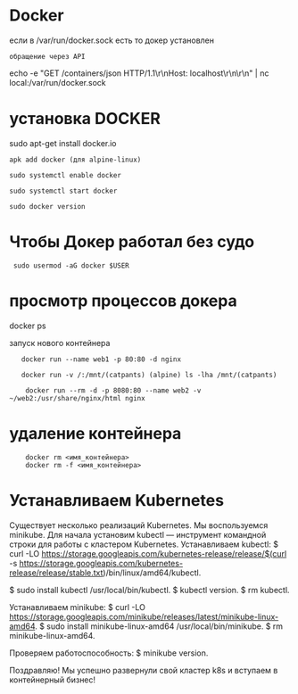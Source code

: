 # Docker


если в /var/run/docker.sock есть то докер установлен

    обращение через API
echo -e "GET /containers/json HTTP/1.1\r\nHost: localhost\r\n\r\n" | nc local:/var/run/docker.sock

  # установка DOCKER

  sudo apt-get install docker.io

    apk add docker (для alpine-linux)

    sudo systemctl enable docker

    sudo systemctl start docker

    sudo docker version

# Чтобы Докер работал без судо

     sudo usermod -aG docker $USER

         
 # просмотр процессов докера

  docker ps

  запуск нового контейнера

       docker run --name web1 -p 80:80 -d nginx
  
       docker run -v /:/mnt/(catpants) (alpine) ls -lha /mnt/(catpants)
    
        docker run --rm -d -p 8080:80 --name web2 -v ~/web2:/usr/share/nginx/html nginx

# удаление контейнера

        docker rm <имя_контейнера>
        docker rm -f <имя_контейнера>
#  Устанавливаем Kubernetes

Существует несколько реализаций Kubernetes. Мы воспользуемся minikube. Для начала установим kubectl — инструмент командной строки для работы с кластером Kubernetes.
Устанавливаем kubectl:
$ curl -LO https://storage.googleapis.com/kubernetes-release/release/$(curl -s https://storage.googleapis.com/kubernetes-release/release/stable.txt)/bin/linux/amd64/kubectl.
 

$ sudo install kubectl /usr/local/bin/kubectl.
$ kubectl version.
$ rm kubectl.



Устанавливаем minikube:
$ curl -LO https://storage.googleapis.com/minikube/releases/latest/minikube-linux-amd64.
$ sudo install minikube-linux-amd64 /usr/local/bin/minikube.
$ rm minikube-linux-amd64.



Проверяем работоспособность: $ minikube version.

Поздравляю! Мы успешно развернули свой кластер k8s и вступаем в контейнерный бизнес!
